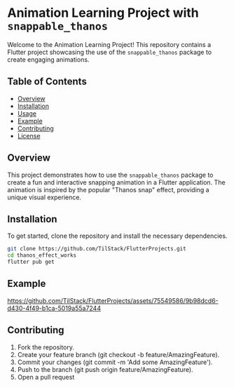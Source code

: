 # Animation Learning Project with `snappable_thanos`

Welcome to the Animation Learning Project! This repository contains a Flutter project showcasing the use of the `snappable_thanos` package to create engaging animations.

## Table of Contents

- [Overview](#overview)
- [Installation](#installation)
- [Usage](#usage)
- [Example](#example)
- [Contributing](#contributing)
- [License](#license)

## Overview

This project demonstrates how to use the `snappable_thanos` package to create a fun and interactive snapping animation in a Flutter application. The animation is inspired by the popular "Thanos snap" effect, providing a unique visual experience.

## Installation

To get started, clone the repository and install the necessary dependencies.

```bash
git clone https://github.com/TilStack/FlutterProjects.git
cd thanos_effect_works
flutter pub get 
```

## Example


https://github.com/TilStack/FlutterProjects/assets/75549586/9b98dcd6-d430-4f49-b1ca-5019a55a7244


## Contributing
1. Fork the repository.
2. Create your feature branch (git checkout -b feature/AmazingFeature).
3. Commit your changes (git commit -m 'Add some AmazingFeature').
4. Push to the branch (git push origin feature/AmazingFeature).
5. Open a pull request



